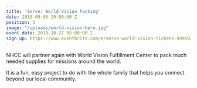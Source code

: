 ```yaml
---
title: 'Serve: World Vision Packing'
date: 2018-09-06 19:00:00 Z
position: 3
image: "/uploads/world-vision-hero.jpg"
event date: 2018-10-27 09:00:00 Z
sign up: https://www.eventbrite.com/e/serve-world-vision-tickets-49959214355
---
```


NHCC will partner again with World Vision Fulfillment Center to pack much needed supplies for missions around the world.

It is a fun, easy project to do with the whole family that helps you connect beyond our local community.